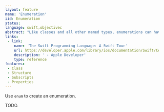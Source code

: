 ```yaml
---
layout: feature
name: 'Enumeration'
iid: Enumeration
status: 
language: swift,objectivec
abstract: "Like classes and all other named types, enumerations can have methods associated with them."
links:
 - link:
    name: 'The Swift Programming Language: A Swift Tour'
    url: https://developer.apple.com/library/ios/documentation/Swift/Conceptual/Swift_Programming_Language/GuidedTour.html#//apple_ref/doc/uid/TP40014097-CH2-ID1
    description: ' - Apple Developer'
    type: reference
features:
 - Class
 - Structure
 - Subscripts
 - Properties
---
```


Use `enum` to create an enumeration. 

TODO.
